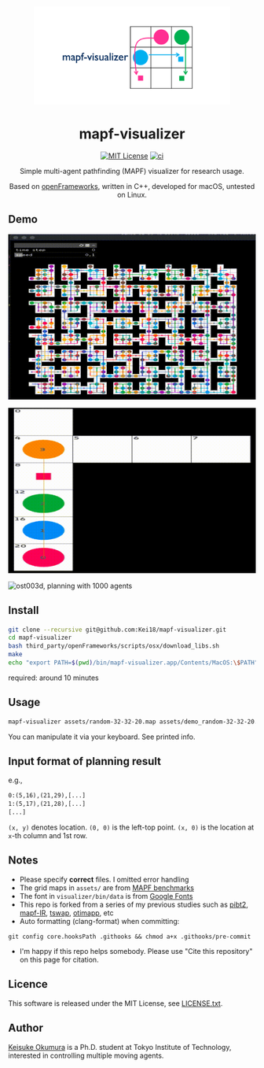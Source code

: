 <div align="center">

<img src="./assets/logo.png" alt="Logo" width="400">

# mapf-visualizer

[![MIT License](http://img.shields.io/badge/license-MIT-blue.svg?style=flat)](LICENSE)
[![ci](https://github.com/Kei18/mapf-visualizer/actions/workflows/ci.yml/badge.svg)](https://github.com/Kei18/mapf-visualizer/actions/workflows/ci.yml)

Simple multi-agent pathfinding (MAPF) visualizer for research usage.

Based on [openFrameworks](https://openframeworks.cc/), written in C++, developed for macOS, untested on Linux.

</div>

## Demo

![room-32-32-4](./assets/demo_room.gif)

![tunnel, planning with four agents](./assets/demo_tunnel.gif)

![ost003d, planning with 1000 agents](./assets/demo_ost003d.gif)

## Install

```sh
git clone --recursive git@github.com:Kei18/mapf-visualizer.git
cd mapf-visualizer
bash third_party/openFrameworks/scripts/osx/download_libs.sh
make
echo "export PATH=$(pwd)/bin/mapf-visualizer.app/Contents/MacOS:\$PATH" >> ~/.bashrc
```

required: around 10 minutes

## Usage

```sh
mapf-visualizer assets/random-32-32-20.map assets/demo_random-32-32-20.txt
```

You can manipulate it via your keyboard. See printed info.

## Input format of planning result

e.g.,
```txt
0:(5,16),(21,29),[...]
1:(5,17),(21,28),[...]
[...]
```

`(x, y)` denotes location.
`(0, 0)` is the left-top point.
`(x, 0)` is the location at `x`-th column and 1st row.

## Notes

- Please specify **correct** files. I omitted error handling
- The grid maps in `assets/` are from [MAPF benchmarks](https://movingai.com/benchmarks/mapf.html)
- The font in `visualizer/bin/data` is from [Google Fonts](https://fonts.google.com/)
- This repo is forked from a series of my previous studies such as [pibt2](https://kei18.github.io/pibt2), [mapf-IR](https://kei18.github.io/mapf-IR/), [tswap](https://kei18.github.io/tswap/), [otimapp](https://kei18.github.io/otimapp/), etc
- Auto formatting (clang-format) when committing:
```export
git config core.hooksPath .githooks && chmod a+x .githooks/pre-commit
```
- I'm happy if this repo helps somebody. Please use "Cite this repository" on this page for citation.

## Licence

This software is released under the MIT License, see [LICENSE.txt](LICENCE.txt).

## Author

[Keisuke Okumura](https://kei18.github.io) is a Ph.D. student at Tokyo Institute of Technology, interested in controlling multiple moving agents.
